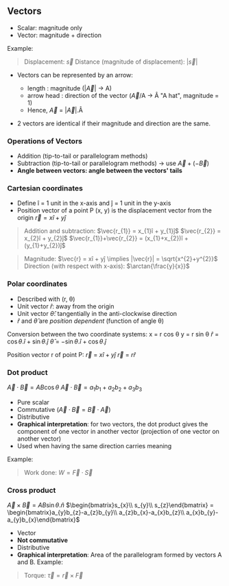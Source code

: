 ## Vectors
- Scalar: magnitude only
- Vector: magnitude + direction

Example:
> Displacement: $\vec{s}$
> Distance (magnitude of displacement): |$\vec{s}$|

- Vectors can be represented by an arrow: 
	- length : magnitude (|$\vec{A}$| -> A)
	- arrow head : direction of the vector ($\vec{A}$/A -> Â "A hat", magnitude = 1)
	- Hence, $\vec{A}$ = |$\vec{A}$|.Â

- 2 vectors are identical if their magnitude and direction are the same.

### Operations of Vectors
- Addition (tip-to-tail or parallelogram methods)
- Subtraction (tip-to-tail or parallelogram methods) -> use $\vec{A} + (-\vec{B})$ 
- **Angle between vectors: angle between the vectors' tails**

### Cartesian coordinates
- Define î = 1 unit in the x-axis and ĵ = 1 unit in the y-axis
- Position vector of a point P (x, y) is the displacement vector from the origin $\vec{r} = xî + yĵ$
> Addition and subtraction:
> $\vec{r_{1}} = x_{1}î + y_{1}ĵ$
> $\vec{r_{2}} = x_{2}î + y_{2}ĵ$
> $\vec{r_{1}}+\vec{r_{2}} = (x_{1}+x_{2})î + (y_{1}+y_{2})ĵ$

> Magnitude: $\vec{r} = xî + yĵ \implies |\vec{r}| = \sqrt{x^{2}+y^{2}}$
> Direction (with respect with x-axis): $\arctan{\frac{y}{x}}$

### Polar coordinates
- Described with (r, θ)
- Unit vector $\hat{r}$: away from the origin
- Unit vector $\hat{θ}$: tangentially in the anti-clockwise direction
- $\hat{r}$ and $\hat{θ}$ are *position dependent* (function of angle θ)

Conversion between the two coordinate systems:
x = r cos θ
y = r sin θ
$\hat{r}$ = $\cos{ θ.\hat{i}} + \sin{ θ.\hat{j}}$
$\hat{θ}$ = $-\sin{ θ.\hat{i}} + \cos{ θ.\hat{j}}$

Position vector r of point P:
$\vec{r}$ = $x\hat{i} + y\hat{j}$
$\vec{r}$ = $r\hat{r}$
### Dot product
$\vec{A} \cdot \vec{B} = AB \cos{θ}$
$\vec{A} \cdot \vec{B} = a_{1}b_{1}+a_{2}b_{2}+a_{3}b_{3}$
- Pure scalar
- Commutative ($\vec{A} \cdot \vec{B} = \vec{B} \cdot \vec{A}$)
- Distributive
- **Graphical interpretation**: for two vectors, the dot product gives the component of one vector in another vector (projection of one vector on another vector)
- Used when having the same direction carries meaning

Example:
> Work done: $W = \vec{F}\cdot\vec{S}$
### Cross product
$\vec{A} \times \vec{B} = AB \sin{θ}.\hat{n}$
$\begin{bmatrix}s_{x}\\ s_{y}\\ s_{z}\end{bmatrix} = \begin{bmatrix}a_{y}b_{z}-a_{z}b_{y}\\ a_{z}b_{x}-a_{x}b_{z}\\ a_{x}b_{y}-a_{y}b_{x}\end{bmatrix}$
- Vector
- **Not commutative**
- Distributive
- **Graphical interpretation**: Area of the parallelogram formed by vectors A and B.
Example:
> Torque: $\vec{\tau} = \vec{r}\times\vec{F}$